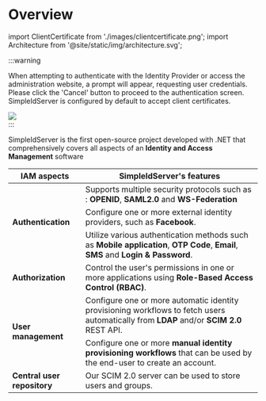 # Overview

import ClientCertificate from './images/clientcertificate.png';
import Architecture from '@site/static/img/architecture.svg'; 

:::warning

When attempting to authenticate with the Identity Provider or access the administration website, a prompt will appear, requesting user credentials. Please click the 'Cancel' button to proceed to the authentication screen. SimpleIdServer is configured by default to accept client certificates.

<div style={{textAlign:"center"}}>
    <img src={ClientCertificate} style={{width: 400}} />
</div>
:::

<Architecture />

SimpleIdServer is the first open-source project developed with .NET that comprehensively covers all aspects of an **Identity and Access Management** software

<table>
    <thead>
        <tr>
            <th>IAM aspects</th>
            <th>SimpleIdServer's features</th>
        </tr>
    </thead>
    <tbody>
        <tr><td rowspan="3"><b>Authentication</b></td><td>Supports multiple security protocols such as : <b>OPENID</b>, <b>SAML2.0</b> and <b>WS-Federation</b></td></tr>
        <tr><td>Configure one or more external identity providers, such as <b>Facebook</b>.</td></tr>
        <tr><td>Utilize various authentication methods such as <b>Mobile application</b>, <b>OTP Code</b>, <b>Email</b>, <b>SMS</b> and <b>Login & Password</b>.</td></tr>
        <tr><td><b>Authorization</b></td><td>Control the user's permissions in one or more applications using <b>Role-Based Access Control (RBAC)</b>.</td></tr>
        <tr><td rowspan="2"><b>User management</b></td><td>Configure one or more automatic identity provisioning workflows to fetch users automatically from <b>LDAP</b> and/or <b>SCIM 2.0</b> REST API.</td></tr>
        <tr><td>Configure one or more <b>manual identity provisioning workflows</b> that can be used by the end-user to create an account.</td></tr>
        <tr><td><b>Central user repository</b></td><td>Our SCIM 2.0 server can be used to store users and groups.</td></tr>
    </tbody>
</table>